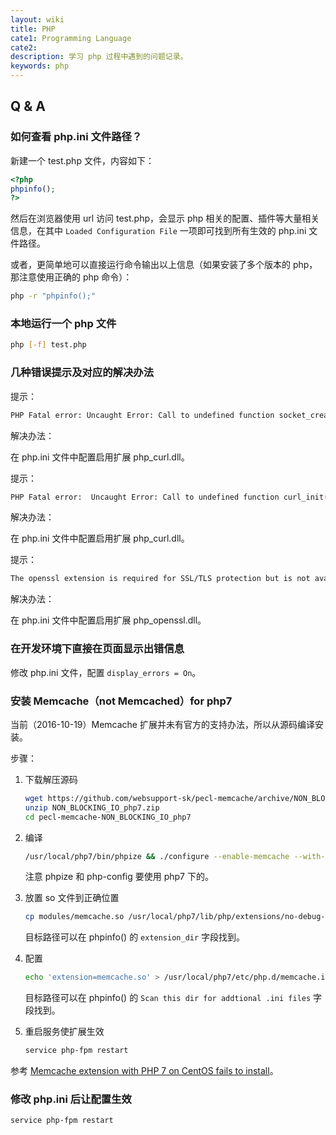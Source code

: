 ```yaml
---
layout: wiki
title: PHP
cate1: Programming Language
cate2: 
description: 学习 php 过程中遇到的问题记录。
keywords: php
---
```


## Q & A

### 如何查看 php.ini 文件路径？

新建一个 test.php 文件，内容如下：

```php
<?php
phpinfo();
?>
```

然后在浏览器使用 url 访问 test.php，会显示 php 相关的配置、插件等大量相关信息，在其中 `Loaded Configuration File` 一项即可找到所有生效的 php.ini 文件路径。

或者，更简单地可以直接运行命令输出以上信息（如果安装了多个版本的 php，那注意使用正确的 php 命令）：

```sh
php -r "phpinfo();"
```

### 本地运行一个 php 文件

```sh
php [-f] test.php
```

### 几种错误提示及对应的解决办法

提示：

```sh
PHP Fatal error: Uncaught Error: Call to undefined function socket_create()
```

解决办法：

在 php.ini 文件中配置启用扩展 php_curl.dll。

提示：

```sh
PHP Fatal error:  Uncaught Error: Call to undefined function curl_init()
```

解决办法：

在 php.ini 文件中配置启用扩展 php_curl.dll。

提示：

```sh
The openssl extension is required for SSL/TLS protection but is not available. If you can not enable the openssl extension, you can disable this error, at your own risk, by setting the 'disable-tls' option to true
```

解决办法：

在 php.ini 文件中配置启用扩展 php_openssl.dll。

### 在开发环境下直接在页面显示出错信息

修改 php.ini 文件，配置 `display_errors = On`。

### 安装 Memcache（not Memcached）for php7

当前（2016-10-19）Memcache 扩展并未有官方的支持办法，所以从源码编译安装。

步骤：

1. 下载解压源码

   ```sh
   wget https://github.com/websupport-sk/pecl-memcache/archive/NON_BLOCKING_IO_php7.zip
   unzip NON_BLOCKING_IO_php7.zip
   cd pecl-memcache-NON_BLOCKING_IO_php7
   ```

2. 编译

   ```sh
   /usr/local/php7/bin/phpize && ./configure --enable-memcache --with-php-config=/usr/local/php7/bin/php-config && make
   ```

   注意 phpize 和 php-config 要使用 php7 下的。

3. 放置 so 文件到正确位置

   ```sh
   cp modules/memcache.so /usr/local/php7/lib/php/extensions/no-debug-non-zts-20161012/memcache.so
   ```

   目标路径可以在 phpinfo() 的 `extension_dir` 字段找到。

4. 配置

   ```sh
   echo 'extension=memcache.so' > /usr/local/php7/etc/php.d/memcache.ini
   ```

   目标路径可以在 phpinfo() 的 `Scan this dir for addtional .ini files` 字段找到。

5. 重启服务使扩展生效

   ```sh
   service php-fpm restart
   ```

参考 [Memcache extension with PHP 7 on CentOS fails to install](http://stackoverflow.com/questions/37550910/memcache-extension-with-php-7-on-centos-fails-to-install)。

### 修改 php.ini 后让配置生效

```sh
service php-fpm restart
```
